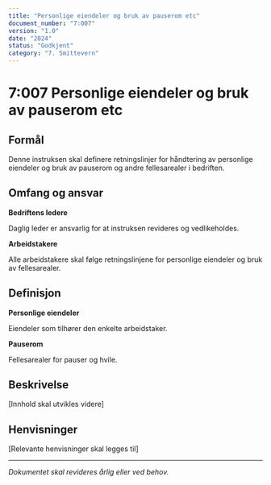```yaml
---
title: "Personlige eiendeler og bruk av pauserom etc"
document_number: "7:007"
version: "1.0"
date: "2024"
status: "Godkjent"
category: "7. Smittevern"
---
```


# 7:007 Personlige eiendeler og bruk av pauserom etc

## Formål

Denne instruksen skal definere retningslinjer for håndtering av personlige eiendeler og bruk av pauserom og andre fellesarealer i bedriften.

## Omfang og ansvar

**Bedriftens ledere**

Daglig leder er ansvarlig for at instruksen revideres og vedlikeholdes.

**Arbeidstakere**

Alle arbeidstakere skal følge retningslinjene for personlige eiendeler og bruk av fellesarealer.

## Definisjon

**Personlige eiendeler**

Eiendeler som tilhører den enkelte arbeidstaker.

**Pauserom**

Fellesarealer for pauser og hvile.

## Beskrivelse

[Innhold skal utvikles videre]

## Henvisninger

[Relevante henvisninger skal legges til]

---

*Dokumentet skal revideres årlig eller ved behov.*
